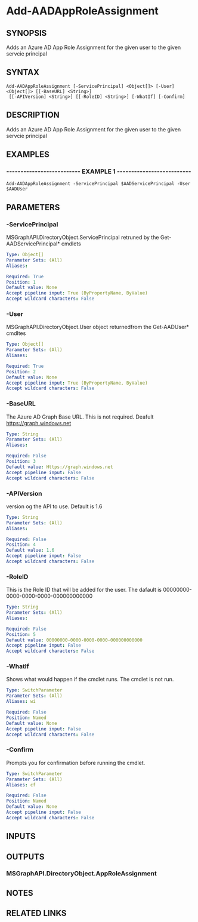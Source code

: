 # Add-AADAppRoleAssignment

## SYNOPSIS
Adds an Azure AD App Role Assignment for the given user to the given servcie principal

## SYNTAX

```
Add-AADAppRoleAssignment [-ServicePrincipal] <Object[]> [-User] <Object[]> [[-BaseURL] <String>]
 [[-APIVersion] <String>] [[-RoleID] <String>] [-WhatIf] [-Confirm]
```

## DESCRIPTION
Adds an Azure AD App Role Assignment for the given user to the given servcie principal

## EXAMPLES

### -------------------------- EXAMPLE 1 --------------------------
```
Add-AADAppRoleAssignment -ServicePrincipal $AADServicePrincipal -User $AADUser
```

## PARAMETERS

### -ServicePrincipal
MSGraphAPI.DirectoryObject.ServicePrincipal retruned by the Get-AADServicePrincipal* cmdlets

```yaml
Type: Object[]
Parameter Sets: (All)
Aliases: 

Required: True
Position: 1
Default value: None
Accept pipeline input: True (ByPropertyName, ByValue)
Accept wildcard characters: False
```

### -User
MSGraphAPI.DirectoryObject.User object returnedfrom the Get-AADUser* cmdltes

```yaml
Type: Object[]
Parameter Sets: (All)
Aliases: 

Required: True
Position: 2
Default value: None
Accept pipeline input: True (ByPropertyName, ByValue)
Accept wildcard characters: False
```

### -BaseURL
The Azure AD Graph Base URL.
This is not required.
Deafult
     https://graph.windows.net

```yaml
Type: String
Parameter Sets: (All)
Aliases: 

Required: False
Position: 3
Default value: Https://graph.windows.net
Accept pipeline input: False
Accept wildcard characters: False
```

### -APIVersion
version og the API to use.
Default is 1.6

```yaml
Type: String
Parameter Sets: (All)
Aliases: 

Required: False
Position: 4
Default value: 1.6
Accept pipeline input: False
Accept wildcard characters: False
```

### -RoleID
This is the Role ID that will be added for the user.
The dafault is 00000000-0000-0000-0000-000000000000

```yaml
Type: String
Parameter Sets: (All)
Aliases: 

Required: False
Position: 5
Default value: 00000000-0000-0000-0000-000000000000
Accept pipeline input: False
Accept wildcard characters: False
```

### -WhatIf
Shows what would happen if the cmdlet runs.
The cmdlet is not run.

```yaml
Type: SwitchParameter
Parameter Sets: (All)
Aliases: wi

Required: False
Position: Named
Default value: None
Accept pipeline input: False
Accept wildcard characters: False
```

### -Confirm
Prompts you for confirmation before running the cmdlet.

```yaml
Type: SwitchParameter
Parameter Sets: (All)
Aliases: cf

Required: False
Position: Named
Default value: None
Accept pipeline input: False
Accept wildcard characters: False
```

## INPUTS

## OUTPUTS

### MSGraphAPI.DirectoryObject.AppRoleAssignment

## NOTES

## RELATED LINKS

